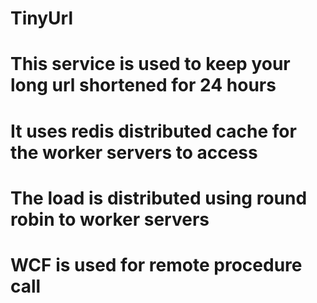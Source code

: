 # TinyUrl
# This service is used to keep your long url shortened for 24 hours
# It uses redis distributed cache for the worker servers to access
# The load is distributed using round robin to worker servers
# WCF is used for remote procedure call
